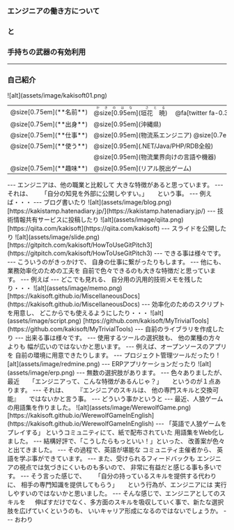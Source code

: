 ### エンジニアの働き方について
### と
### 手持ちの武器の有効利用

---
### 自己紹介

<div class="left">
![alt](assets/image/kakisoft01.png)
</div>

<div class="right">
  <table style="white-space: nowrap;border-style: none;">
    <tr>
      <td>@size[0.75em](**名前**)</td>
      <td>
        <ruby>
        <rb>@size[0.95em](垣花　暁)</rb>
        <rp>（</rp>
        <rt>かきのはな　さとる</rt>
        <rp>）</rp>
        </ruby>
        　@fa[twitter fa-0.3x][@size[0.7em](kakisoft_tab)](https://twitter.com/kakisoft_tab)
      </td>
    </tr>
    <tr>
      <td>@size[0.75em](**出身**)</td>
      <td>@size[0.95em](沖縄県)</td>
    </tr>
    <tr>
      <td>@size[0.75em](**仕事**)</td>
      <td>@size[0.95em](物流系エンジニア) @size[0.7em](（フリーランス）)</td>
    </tr>
    <tr>
      <td>@size[0.75em](**使う**)</td>
      <td>@size[0.95em](.NET/Java/PHP/RDB全般)</td>
    </tr>
    <tr>
      <td>&nbsp;</td>
      <td>@size[0.95em](物流業界向けの言語や機器)</td>
    </tr>
    <tr>
      <td>@size[0.75em](**趣味**)</td>
      <td>@size[0.95em](リアル脱出ゲーム)</td>
    </tr>
  </table>
</div>
---
エンジニアは、他の職業と比較して  
大きな特徴があると思っています。
---
それは、  
　  
「自分の知見を外部に公開しやすい。」  
　  
という事。
---
例えば・・・
---
ブログ書いたり  
![alt](assets/image/blog.png)  
[https://kakistamp.hatenadiary.jp/](https://kakistamp.hatenadiary.jp/)
---
技術情報共有サービスに投稿したり  
![alt](assets/image/qiita.png)  
[https://qiita.com/kakisoft](https://qiita.com/kakisoft)
---
スライドを公開したり  
![alt](assets/image/slide.png)  
[https://gitpitch.com/kakisoft/HowToUseGitPitch3](https://gitpitch.com/kakisoft/HowToUseGitPitch3)
---
できる事は様々です。
---
こういうのがきっかけで、  
自身の仕事に繋がったりもします。
---
他にも、業務効率化のための工夫を  
自前で色々できるのも大きな特徴だと思っています。
---
例えば
---
どこでも見れる、  
自分用の汎用的技術メモを残したり・・・
![alt](assets/image/memo.png)  
[https://kakisoft.github.io/MiscellaneousDocs](https://kakisoft.github.io/MiscellaneousDocs)
---
効率化のためのスクリプトを用意し、  
どこからでも使えるようにしたり・・・  
![alt](assets/image/script.png)  
[https://github.com/kakisoft/MyTrivialTools](https://github.com/kakisoft/MyTrivialTools)
---
自前のライブラリを作成したり
---
出来る事は様々です。
---
使用するツールの選択肢も、
他の業種の方々よりも  
幅が広いのではないかと思います。
---
例えば、オープンソースのアプリを  
自前の環境に用意できたりします。
---
プロジェクト管理ツールだったり  
![alt](assets/image/redmine.png)  
---
ERPアプリケーションだったり
![alt](assets/image/erp.png)  
---
無数の選択肢があります。
---
色々ありましたが、最近  
　  
「エンジニアって、こんな特徴があるんじゃ？」  
　  
というのが１点あります。
---
それは、  
　  
『エンジニアのスキルは、  
他の専門スキルと交換可能』  
　  
ではないかと言う事。
---
どういう事かというと
---
最近、人狼ゲームの用語集を作りました。  
![alt](assets/image/WerewolfGame.png)  
[https://kakisoft.github.io/WerewolfGameInEnglish](https://kakisoft.github.io/WerewolfGameInEnglish)
---
「英語で人狼ゲームをプレイする」  
というコミュニティにて、紙で配布されていた  
用語集をWeb化しました。
---
結構好評で、「こうしたらもっといい！」といった、  
改善案が色々と出てきました。
---
その過程で、英語が堪能な  
コミュニティ主催者から、  
英語を学ぶ事ができています。
---
また、受けられるフィードバックも  
エンジニアの視点では気づきにくいものも多いので、  
非常に有益だと感じる事も多いです。
---
そう言った感じで、  
　  
「自分の持っているスキルを提供する代わりに、  
相手の専門知識を提供してもらう」  
　  
という行為が、エンジニアには  
実行しやすいのではないかと思いました。
---
そんな感じで、エンジニアとしてのスキルを  　
伸ばすだけでなく、多方面のスキルを吸収していく事で、新たな選択肢を広げていくというのも、
いいキャリア形成になるのではないでしょうか。
---
おわり

